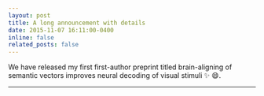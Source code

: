 ```yaml
---
layout: post
title: A long announcement with details
date: 2015-11-07 16:11:00-0400
inline: false
related_posts: false
---
```


We have released my first first-author preprint titled brain-aligning of semantic vectors improves neural decoding of visual stimuli :sparkles: :smile:.

---